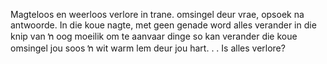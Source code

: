 Magteloos en weerloos verlore in trane.
omsingel deur vrae, opsoek na antwoorde.
In die koue nagte, met geen genade
word alles verander in die knip van ŉ oog
moeilik om te aanvaar dinge so kan verander
die koue omsingel jou soos ŉ wit warm lem deur jou hart. . .
Is alles verlore?